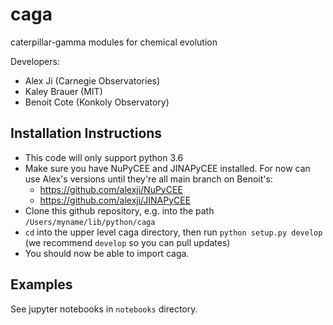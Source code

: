 # caga
caterpillar-gamma modules for chemical evolution

Developers:
* Alex Ji (Carnegie Observatories)
* Kaley Brauer (MIT)
* Benoit Cote (Konkoly Observatory)

## Installation Instructions
* This code will only support python 3.6
* Make sure you have NuPyCEE and JINAPyCEE installed. For now can use Alex's versions until they're all main branch on Benoit's:
  * https://github.com/alexji/NuPyCEE
  * https://github.com/alexji/JINAPyCEE
* Clone this github repository, e.g. into the path `/Users/myname/lib/python/caga`
* `cd` into the upper level caga directory, then run `python setup.py develop` (we recommend `develop` so you can pull updates)
* You should now be able to import caga.

## Examples
See jupyter notebooks in `notebooks` directory.
